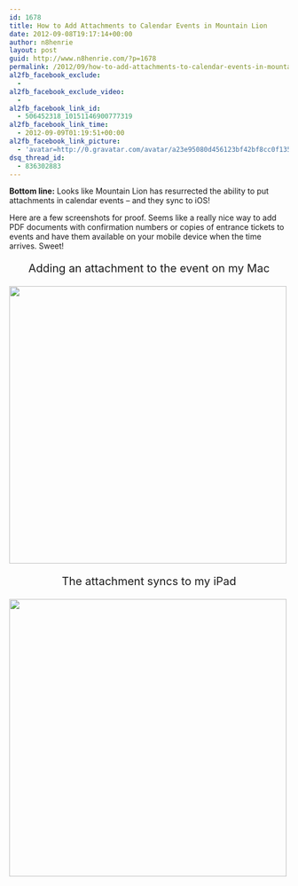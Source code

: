 ```yaml
---
id: 1678
title: How to Add Attachments to Calendar Events in Mountain Lion
date: 2012-09-08T19:17:14+00:00
author: n8henrie
layout: post
guid: http://www.n8henrie.com/?p=1678
permalink: /2012/09/how-to-add-attachments-to-calendar-events-in-mountain-lion/
al2fb_facebook_exclude:
  - 
al2fb_facebook_exclude_video:
  - 
al2fb_facebook_link_id:
  - 506452318_10151146900777319
al2fb_facebook_link_time:
  - 2012-09-09T01:19:51+00:00
al2fb_facebook_link_picture:
  - 'avatar=http://0.gravatar.com/avatar/a23e95080d456123bf42bf8cc0f13519?s=96&amp;d=wavatar&amp;r=PG'
dsq_thread_id:
  - 836302883
---
```

**Bottom line:** Looks like Mountain Lion has resurrected the ability to put attachments in calendar events &#8211; and they sync to iOS!
  
<!--more-->


  
Here are a few screenshots for proof. Seems like a really nice way to add PDF documents with confirmation numbers or copies of entrance tickets to events and have them available on your mobile device when the time arrives. Sweet!

<p align="center" style="font-size:20px;">
  Adding an attachment to the event on my Mac
</p>

[<img src="http://www.n8henrie.com/uploads/2012/09/Screen-Shot-2012-09-06-at-1.35.03-PM-1024x640.jpg" alt="" title="Adding an attachment to a event in Calendar on Mountain Lion" width="500" class="aligncenter size-large wp-image-1624" srcset="http://n8henrie.com/uploads/2012/09/Screen-Shot-2012-09-06-at-1.35.03-PM-1024x640.jpg 1024w, http://n8henrie.com/uploads/2012/09/Screen-Shot-2012-09-06-at-1.35.03-PM-300x187.jpg 300w, http://n8henrie.com/uploads/2012/09/Screen-Shot-2012-09-06-at-1.35.03-PM.jpg 1280w" sizes="(max-width: 1024px) 100vw, 1024px" />](http://www.n8henrie.com/uploads/2012/09/Screen-Shot-2012-09-06-at-1.35.03-PM.jpg) 

<p align="center" style="font-size:20px;">
  The attachment syncs to my iPad
</p>

[<img src="http://www.n8henrie.com/uploads/2012/09/IMG_0844.jpg" alt="" title="The Attachment Synced to the iPad" width="500" class="aligncenter size-full wp-image-1623" srcset="http://n8henrie.com/uploads/2012/09/IMG_0844.jpg 768w, http://n8henrie.com/uploads/2012/09/IMG_0844-225x300.jpg 225w" sizes="(max-width: 768px) 100vw, 768px" />](http://www.n8henrie.com/uploads/2012/09/IMG_0844.jpg)